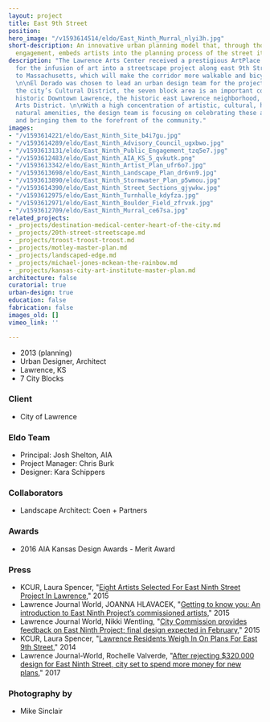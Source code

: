 ```yaml
---
layout: project
title: East 9th Street
position: 
hero_image: "/v1593614514/eldo/East_Ninth_Murral_nlyi3h.jpg"
short-description: An innovative urban planning model that, through thoughtful public
  engagement, embeds artists into the planning process of the street itself.
description: "The Lawrence Arts Center received a prestigious ArtPlace grant award
  for the infusion of art into a streetscape project along east 9th Street, from Delaware
  to Massachusetts, which will make the corridor more walkable and bicycle-friendly.
  \n\nEl Dorado was chosen to lead an urban design team for the project. Located in
  the city’s Cultural District, the seven block area is an important connection between
  historic Downtown Lawrence, the historic east Lawrence neighborhood, and the Warehouse
  Arts District. \n\nWith a high concentration of artistic, cultural, historic and
  natural amenities, the design team is focusing on celebrating these aspects of Lawrence
  and bringing them to the forefront of the community."
images:
- "/v1593614221/eldo/East_Ninth_Site_b4i7gu.jpg"
- "/v1593614289/eldo/East_Ninth_Advisory_Council_ugxbwo.jpg"
- "/v1593613131/eldo/East_Ninth_Public_Engagement_tzq5e7.jpg"
- "/v1593612483/eldo/East_Ninth_AIA_KS_5_qvkutk.png"
- "/v1593613342/eldo/East_Ninth_Artist_Plan_ufr6o7.jpg"
- "/v1593613698/eldo/East_Ninth_Landscape_Plan_dr6vn9.jpg"
- "/v1593613890/eldo/East_Ninth_Stormwater_Plan_p5wmou.jpg"
- "/v1593614390/eldo/East_Ninth_Street_Sections_gjywkw.jpg"
- "/v1593612975/eldo/East_Ninth_Turnhalle_kdyfza.jpg"
- "/v1593612971/eldo/East_Ninth_Boulder_Field_zfrvxk.jpg"
- "/v1593612709/eldo/East_Ninth_Murral_ce67sa.jpg"
related_projects:
- _projects/destination-medical-center-heart-of-the-city.md
- _projects/20th-street-streetscape.md
- _projects/troost-troost-troost.md
- _projects/motley-master-plan.md
- _projects/landscaped-edge.md
- _projects/michael-jones-mckean-the-rainbow.md
- _projects/kansas-city-art-institute-master-plan.md
architecture: false
curatorial: true
urban-design: true
education: false
fabrication: false
images_old: []
vimeo_link: ''

---
```

* 2013 (planning)
* Urban Designer, Architect
* Lawrence, KS
* 7 City Blocks

### Client

* City of Lawrence

### Eldo Team

* Principal: Josh Shelton, AIA
* Project Manager: Chris Burk
* Designer: Kara Schippers

### Collaborators

* Landscape Architect: Coen + Partners

### Awards

* 2016 AIA Kansas Design Awards - Merit Award

### Press

* KCUR, Laura Spencer, "[Eight Artists Selected For East Ninth Street Project In Lawrence](https://www.kcur.org/post/eight-artists-selected-east-ninth-street-project-lawrence#stream/0 )," 2015
* Lawrence Journal World, JOANNA HLAVACEK, "[Getting to know you: An introduction to East Ninth Project’s commissioned artists](https://www2.ljworld.com/news/2015/aug/05/getting-know-you-introduction-east-ninth-projects/ )," 2015
* Lawrence Journal World, Nikki Wentling, "[City Commission provides feedback on East Ninth Project; final design expected in February](http://www2.ljworld.com/news/2015/oct/20/city-commission-provides-feedback-east-ninth-proje/)," 2015
* KCUR, Laura Spencer, "[Lawrence Residents Weigh In On Plans For East 9th Street](https://www.kcur.org/post/lawrence-residents-weigh-plans-east-9th-street#stream/0)," 2014
* Lawrence Journal-World, Rochelle Valverde, "[After rejecting $320,000 design for East Ninth Street, city set to spend more money for new plans](https://www2.ljworld.com/weblogs/town_talk/2017/aug/07/after-rejecting-design-east-ninth-street-city-set/ )," 2017

### Photography by

* Mike Sinclair